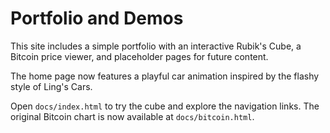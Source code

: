# Portfolio and Demos

This site includes a simple portfolio with an interactive Rubik's Cube, a Bitcoin price viewer, and placeholder pages for future content.

The home page now features a playful car animation inspired by the flashy style of Ling's Cars.

Open `docs/index.html` to try the cube and explore the navigation links. The original Bitcoin chart is now available at `docs/bitcoin.html`.
